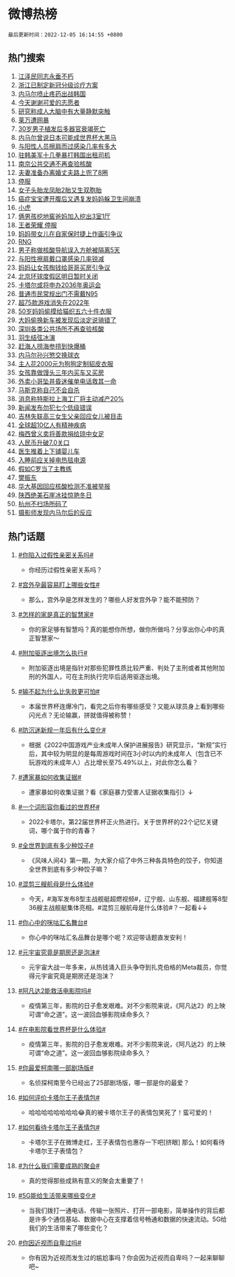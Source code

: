 # 微博热榜

`最后更新时间：2022-12-05 16:14:55 +0800`

## 热门搜索

1. [江泽民同志永垂不朽](https://m.weibo.cn/search?containerid=100103type%3D1%26t%3D10%26q%3D%23%E6%B1%9F%E6%B3%BD%E6%B0%91%E5%90%8C%E5%BF%97%E6%B0%B8%E5%9E%82%E4%B8%8D%E6%9C%BD%23&stream_entry_id=51&isnewpage=1&extparam=seat%3D1%26cate%3D10103%26dgr%3D0%26pos%3D0%26filter_type%3Drealtimehot%26c_type%3D51%26display_time%3D1670228094%26pre_seqid%3D1670228094057012042152&luicode=10000011&lfid=106003type%253D25%2526t%253D3%2526disable_hot%253D1%2526filter_type%253Drealtimehot)
1. [浙江已制定新冠分级诊疗方案](https://m.weibo.cn/search?containerid=100103type%3D1%26t%3D10%26q%3D%23%E6%B5%99%E6%B1%9F%E5%B7%B2%E5%88%B6%E5%AE%9A%E6%96%B0%E5%86%A0%E5%88%86%E7%BA%A7%E8%AF%8A%E7%96%97%E6%96%B9%E6%A1%88%23&stream_entry_id=31&isnewpage=1&extparam=seat%3D1%26realpos%3D1%26flag%3D1%26dgr%3D0%26c_type%3D31%26cate%3D5001%26q%3D%2523%25E6%25B5%2599%25E6%25B1%259F%25E5%25B7%25B2%25E5%2588%25B6%25E5%25AE%259A%25E6%2596%25B0%25E5%2586%25A0%25E5%2588%2586%25E7%25BA%25A7%25E8%25AF%258A%25E7%2596%2597%25E6%2596%25B9%25E6%25A1%2588%2523%26pos%3D0%26lcate%3D5001%26filter_type%3Drealtimehot%26band_rank%3D1%26display_time%3D1670228094%26pre_seqid%3D1670228094057012042152&luicode=10000011&lfid=106003type%253D25%2526t%253D3%2526disable_hot%253D1%2526filter_type%253Drealtimehot)
1. [内马尔喷止疼药出战韩国](https://m.weibo.cn/search?containerid=100103type%3D1%26t%3D10%26q%3D%23%E5%86%85%E9%A9%AC%E5%B0%94%E5%96%B7%E6%AD%A2%E7%96%BC%E8%8D%AF%E5%87%BA%E6%88%98%E9%9F%A9%E5%9B%BD%23&stream_entry_id=31&isnewpage=1&extparam=seat%3D1%26realpos%3D2%26flag%3D0%26dgr%3D0%26c_type%3D31%26cate%3D5001%26q%3D%2523%25E5%2586%2585%25E9%25A9%25AC%25E5%25B0%2594%25E5%2596%25B7%25E6%25AD%25A2%25E7%2596%25BC%25E8%258D%25AF%25E5%2587%25BA%25E6%2588%2598%25E9%259F%25A9%25E5%259B%25BD%2523%26pos%3D1%26lcate%3D5001%26filter_type%3Drealtimehot%26band_rank%3D2%26display_time%3D1670228094%26pre_seqid%3D1670228094057012042152&luicode=10000011&lfid=106003type%253D25%2526t%253D3%2526disable_hot%253D1%2526filter_type%253Drealtimehot)
1. [今天谢谢可爱的志愿者](https://m.weibo.cn/search?containerid=100103type%3D1%26t%3D10%26q%3D%23%E4%BB%8A%E5%A4%A9%E8%B0%A2%E8%B0%A2%E5%8F%AF%E7%88%B1%E7%9A%84%E5%BF%97%E6%84%BF%E8%80%85%23&stream_entry_id=31&isnewpage=1&extparam=seat%3D1%26realpos%3D3%26flag%3D0%26dgr%3D0%26c_type%3D31%26cate%3D5001%26q%3D%2523%25E4%25BB%258A%25E5%25A4%25A9%25E8%25B0%25A2%25E8%25B0%25A2%25E5%258F%25AF%25E7%2588%25B1%25E7%259A%2584%25E5%25BF%2597%25E6%2584%25BF%25E8%2580%2585%2523%26pos%3D2%26lcate%3D5001%26filter_type%3Drealtimehot%26band_rank%3D3%26display_time%3D1670228094%26pre_seqid%3D1670228094057012042152&luicode=10000011&lfid=106003type%253D25%2526t%253D3%2526disable_hot%253D1%2526filter_type%253Drealtimehot)
1. [研究称成人大脑中有大量静默突触](https://m.weibo.cn/search?containerid=100103type%3D1%26t%3D10%26q%3D%23%E7%A0%94%E7%A9%B6%E7%A7%B0%E6%88%90%E4%BA%BA%E5%A4%A7%E8%84%91%E4%B8%AD%E6%9C%89%E5%A4%A7%E9%87%8F%E9%9D%99%E9%BB%98%E7%AA%81%E8%A7%A6%23&stream_entry_id=31&isnewpage=1&extparam=seat%3D1%26realpos%3D4%26flag%3D1%26dgr%3D0%26c_type%3D31%26cate%3D5001%26q%3D%2523%25E7%25A0%2594%25E7%25A9%25B6%25E7%25A7%25B0%25E6%2588%2590%25E4%25BA%25BA%25E5%25A4%25A7%25E8%2584%2591%25E4%25B8%25AD%25E6%259C%2589%25E5%25A4%25A7%25E9%2587%258F%25E9%259D%2599%25E9%25BB%2598%25E7%25AA%2581%25E8%25A7%25A6%2523%26pos%3D3%26lcate%3D5001%26filter_type%3Drealtimehot%26band_rank%3D4%26display_time%3D1670228094%26pre_seqid%3D1670228094057012042152&luicode=10000011&lfid=106003type%253D25%2526t%253D3%2526disable_hot%253D1%2526filter_type%253Drealtimehot)
1. [莱万遭网暴](https://m.weibo.cn/search?containerid=100103type%3D1%26t%3D10%26q%3D%23%E8%8E%B1%E4%B8%87%E9%81%AD%E7%BD%91%E6%9A%B4%23&stream_entry_id=31&isnewpage=1&extparam=seat%3D1%26realpos%3D5%26flag%3D0%26dgr%3D0%26c_type%3D31%26cate%3D5001%26q%3D%2523%25E8%258E%25B1%25E4%25B8%2587%25E9%2581%25AD%25E7%25BD%2591%25E6%259A%25B4%2523%26pos%3D4%26lcate%3D5001%26filter_type%3Drealtimehot%26band_rank%3D5%26display_time%3D1670228094%26pre_seqid%3D1670228094057012042152&luicode=10000011&lfid=106003type%253D25%2526t%253D3%2526disable_hot%253D1%2526filter_type%253Drealtimehot)
1. [30岁男子植发后多器官衰竭死亡](https://m.weibo.cn/search?containerid=100103type%3D1%26t%3D10%26q%3D%2330%E5%B2%81%E7%94%B7%E5%AD%90%E6%A4%8D%E5%8F%91%E5%90%8E%E5%A4%9A%E5%99%A8%E5%AE%98%E8%A1%B0%E7%AB%AD%E6%AD%BB%E4%BA%A1%23&stream_entry_id=31&isnewpage=1&extparam=seat%3D1%26realpos%3D6%26flag%3D0%26dgr%3D0%26c_type%3D31%26cate%3D5001%26q%3D%252330%25E5%25B2%2581%25E7%2594%25B7%25E5%25AD%2590%25E6%25A4%258D%25E5%258F%2591%25E5%2590%258E%25E5%25A4%259A%25E5%2599%25A8%25E5%25AE%2598%25E8%25A1%25B0%25E7%25AB%25AD%25E6%25AD%25BB%25E4%25BA%25A1%2523%26pos%3D5%26lcate%3D5001%26filter_type%3Drealtimehot%26band_rank%3D6%26display_time%3D1670228094%26pre_seqid%3D1670228094057012042152&luicode=10000011&lfid=106003type%253D25%2526t%253D3%2526disable_hot%253D1%2526filter_type%253Drealtimehot)
1. [内马尔曾说日本可能成世界杯大黑马](https://m.weibo.cn/search?containerid=100103type%3D1%26t%3D10%26q%3D%23%E5%86%85%E9%A9%AC%E5%B0%94%E6%9B%BE%E8%AF%B4%E6%97%A5%E6%9C%AC%E5%8F%AF%E8%83%BD%E6%88%90%E4%B8%96%E7%95%8C%E6%9D%AF%E5%A4%A7%E9%BB%91%E9%A9%AC%23&stream_entry_id=31&isnewpage=1&extparam=seat%3D1%26realpos%3D7%26flag%3D1%26dgr%3D0%26c_type%3D31%26cate%3D5001%26q%3D%2523%25E5%2586%2585%25E9%25A9%25AC%25E5%25B0%2594%25E6%259B%25BE%25E8%25AF%25B4%25E6%2597%25A5%25E6%259C%25AC%25E5%258F%25AF%25E8%2583%25BD%25E6%2588%2590%25E4%25B8%2596%25E7%2595%258C%25E6%259D%25AF%25E5%25A4%25A7%25E9%25BB%2591%25E9%25A9%25AC%2523%26pos%3D6%26lcate%3D5001%26filter_type%3Drealtimehot%26band_rank%3D7%26display_time%3D1670228094%26pre_seqid%3D1670228094057012042152&luicode=10000011&lfid=106003type%253D25%2526t%253D3%2526disable_hot%253D1%2526filter_type%253Drealtimehot)
1. [与阳性人员擦肩而过感染几率有多大](https://m.weibo.cn/search?containerid=100103type%3D1%26t%3D10%26q%3D%23%E4%B8%8E%E9%98%B3%E6%80%A7%E4%BA%BA%E5%91%98%E6%93%A6%E8%82%A9%E8%80%8C%E8%BF%87%E6%84%9F%E6%9F%93%E5%87%A0%E7%8E%87%E6%9C%89%E5%A4%9A%E5%A4%A7%23&stream_entry_id=31&isnewpage=1&extparam=seat%3D1%26realpos%3D8%26flag%3D0%26dgr%3D0%26c_type%3D31%26cate%3D5001%26q%3D%2523%25E4%25B8%258E%25E9%2598%25B3%25E6%2580%25A7%25E4%25BA%25BA%25E5%2591%2598%25E6%2593%25A6%25E8%2582%25A9%25E8%2580%258C%25E8%25BF%2587%25E6%2584%259F%25E6%259F%2593%25E5%2587%25A0%25E7%258E%2587%25E6%259C%2589%25E5%25A4%259A%25E5%25A4%25A7%2523%26pos%3D7%26lcate%3D5001%26filter_type%3Drealtimehot%26band_rank%3D8%26display_time%3D1670228094%26pre_seqid%3D1670228094057012042152&luicode=10000011&lfid=106003type%253D25%2526t%253D3%2526disable_hot%253D1%2526filter_type%253Drealtimehot)
1. [驻韩美军十几拳暴打韩国出租司机](https://m.weibo.cn/search?containerid=100103type%3D1%26t%3D10%26q%3D%23%E9%A9%BB%E9%9F%A9%E7%BE%8E%E5%86%9B%E5%8D%81%E5%87%A0%E6%8B%B3%E6%9A%B4%E6%89%93%E9%9F%A9%E5%9B%BD%E5%87%BA%E7%A7%9F%E5%8F%B8%E6%9C%BA%23&stream_entry_id=31&isnewpage=1&extparam=seat%3D1%26realpos%3D9%26flag%3D0%26dgr%3D0%26c_type%3D31%26cate%3D5001%26q%3D%2523%25E9%25A9%25BB%25E9%259F%25A9%25E7%25BE%258E%25E5%2586%259B%25E5%258D%2581%25E5%2587%25A0%25E6%258B%25B3%25E6%259A%25B4%25E6%2589%2593%25E9%259F%25A9%25E5%259B%25BD%25E5%2587%25BA%25E7%25A7%259F%25E5%258F%25B8%25E6%259C%25BA%2523%26pos%3D8%26lcate%3D5001%26filter_type%3Drealtimehot%26band_rank%3D9%26display_time%3D1670228094%26pre_seqid%3D1670228094057012042152&luicode=10000011&lfid=106003type%253D25%2526t%253D3%2526disable_hot%253D1%2526filter_type%253Drealtimehot)
1. [南京公共交通不再查验核酸](https://m.weibo.cn/search?containerid=100103type%3D1%26t%3D10%26q%3D%23%E5%8D%97%E4%BA%AC%E5%85%AC%E5%85%B1%E4%BA%A4%E9%80%9A%E4%B8%8D%E5%86%8D%E6%9F%A5%E9%AA%8C%E6%A0%B8%E9%85%B8%23&stream_entry_id=31&isnewpage=1&extparam=seat%3D1%26realpos%3D10%26flag%3D0%26dgr%3D0%26c_type%3D31%26cate%3D5001%26q%3D%2523%25E5%258D%2597%25E4%25BA%25AC%25E5%2585%25AC%25E5%2585%25B1%25E4%25BA%25A4%25E9%2580%259A%25E4%25B8%258D%25E5%2586%258D%25E6%259F%25A5%25E9%25AA%258C%25E6%25A0%25B8%25E9%2585%25B8%2523%26pos%3D9%26lcate%3D5001%26filter_type%3Drealtimehot%26band_rank%3D10%26display_time%3D1670228094%26pre_seqid%3D1670228094057012042152&luicode=10000011&lfid=106003type%253D25%2526t%253D3%2526disable_hot%253D1%2526filter_type%253Drealtimehot)
1. [夫妻准备办离婚丈夫路上兜了8圈](https://m.weibo.cn/search?containerid=100103type%3D1%26t%3D10%26q%3D%23%E5%A4%AB%E5%A6%BB%E5%87%86%E5%A4%87%E5%8A%9E%E7%A6%BB%E5%A9%9A%E4%B8%88%E5%A4%AB%E8%B7%AF%E4%B8%8A%E5%85%9C%E4%BA%868%E5%9C%88%23&stream_entry_id=31&isnewpage=1&extparam=seat%3D1%26realpos%3D11%26flag%3D2%26dgr%3D0%26c_type%3D31%26cate%3D5001%26q%3D%2523%25E5%25A4%25AB%25E5%25A6%25BB%25E5%2587%2586%25E5%25A4%2587%25E5%258A%259E%25E7%25A6%25BB%25E5%25A9%259A%25E4%25B8%2588%25E5%25A4%25AB%25E8%25B7%25AF%25E4%25B8%258A%25E5%2585%259C%25E4%25BA%25868%25E5%259C%2588%2523%26pos%3D10%26lcate%3D5001%26filter_type%3Drealtimehot%26band_rank%3D11%26display_time%3D1670228094%26pre_seqid%3D1670228094057012042152&luicode=10000011&lfid=106003type%253D25%2526t%253D3%2526disable_hot%253D1%2526filter_type%253Drealtimehot)
1. [停服](https://m.weibo.cn/search?containerid=100103type%3D1%26t%3D10%26q%3D%23%E5%81%9C%E6%9C%8D%23&stream_entry_id=31&isnewpage=1&extparam=seat%3D1%26realpos%3D12%26flag%3D2%26dgr%3D0%26c_type%3D31%26cate%3D5001%26q%3D%2523%25E5%2581%259C%25E6%259C%258D%2523%26pos%3D11%26lcate%3D5001%26filter_type%3Drealtimehot%26band_rank%3D12%26display_time%3D1670228094%26pre_seqid%3D1670228094057012042152&luicode=10000011&lfid=106003type%253D25%2526t%253D3%2526disable_hot%253D1%2526filter_type%253Drealtimehot)
1. [女子头胎龙凤胎2胎又生双胞胎](https://m.weibo.cn/search?containerid=100103type%3D1%26t%3D10%26q%3D%23%E5%A5%B3%E5%AD%90%E5%A4%B4%E8%83%8E%E9%BE%99%E5%87%A4%E8%83%8E2%E8%83%8E%E5%8F%88%E7%94%9F%E5%8F%8C%E8%83%9E%E8%83%8E%23&stream_entry_id=31&isnewpage=1&extparam=seat%3D1%26realpos%3D13%26flag%3D1%26dgr%3D0%26c_type%3D31%26cate%3D5001%26q%3D%2523%25E5%25A5%25B3%25E5%25AD%2590%25E5%25A4%25B4%25E8%2583%258E%25E9%25BE%2599%25E5%2587%25A4%25E8%2583%258E2%25E8%2583%258E%25E5%258F%2588%25E7%2594%259F%25E5%258F%258C%25E8%2583%259E%25E8%2583%258E%2523%26pos%3D12%26lcate%3D5001%26filter_type%3Drealtimehot%26band_rank%3D13%26display_time%3D1670228094%26pre_seqid%3D1670228094057012042152&luicode=10000011&lfid=106003type%253D25%2526t%253D3%2526disable_hot%253D1%2526filter_type%253Drealtimehot)
1. [癌症宝宝遭开腹后又遇复发妈妈躲卫生间崩溃](https://m.weibo.cn/search?containerid=100103type%3D1%26t%3D10%26q%3D%23%E7%99%8C%E7%97%87%E5%AE%9D%E5%AE%9D%E9%81%AD%E5%BC%80%E8%85%B9%E5%90%8E%E5%8F%88%E9%81%87%E5%A4%8D%E5%8F%91%E5%A6%88%E5%A6%88%E8%BA%B2%E5%8D%AB%E7%94%9F%E9%97%B4%E5%B4%A9%E6%BA%83%23&stream_entry_id=31&isnewpage=1&extparam=seat%3D1%26realpos%3D14%26flag%3D2%26dgr%3D0%26c_type%3D31%26cate%3D5001%26q%3D%2523%25E7%2599%258C%25E7%2597%2587%25E5%25AE%259D%25E5%25AE%259D%25E9%2581%25AD%25E5%25BC%2580%25E8%2585%25B9%25E5%2590%258E%25E5%258F%2588%25E9%2581%2587%25E5%25A4%258D%25E5%258F%2591%25E5%25A6%2588%25E5%25A6%2588%25E8%25BA%25B2%25E5%258D%25AB%25E7%2594%259F%25E9%2597%25B4%25E5%25B4%25A9%25E6%25BA%2583%2523%26pos%3D13%26lcate%3D5001%26filter_type%3Drealtimehot%26band_rank%3D14%26display_time%3D1670228094%26pre_seqid%3D1670228094057012042152&luicode=10000011&lfid=106003type%253D25%2526t%253D3%2526disable_hot%253D1%2526filter_type%253Drealtimehot)
1. [小虎](https://m.weibo.cn/search?containerid=100103type%3D1%26t%3D10%26q%3D%E5%B0%8F%E8%99%8E&stream_entry_id=31&isnewpage=1&extparam=seat%3D1%26realpos%3D15%26flag%3D0%26dgr%3D0%26c_type%3D31%26cate%3D5001%26q%3D%25E5%25B0%258F%25E8%2599%258E%26pos%3D14%26lcate%3D5001%26filter_type%3Drealtimehot%26band_rank%3D15%26display_time%3D1670228094%26pre_seqid%3D1670228094057012042152&luicode=10000011&lfid=106003type%253D25%2526t%253D3%2526disable_hot%253D1%2526filter_type%253Drealtimehot)
1. [俩男孩挖地窖爸妈加入挖出3室1厅](https://m.weibo.cn/search?containerid=100103type%3D1%26t%3D10%26q%3D%23%E4%BF%A9%E7%94%B7%E5%AD%A9%E6%8C%96%E5%9C%B0%E7%AA%96%E7%88%B8%E5%A6%88%E5%8A%A0%E5%85%A5%E6%8C%96%E5%87%BA3%E5%AE%A41%E5%8E%85%23&stream_entry_id=31&isnewpage=1&extparam=seat%3D1%26realpos%3D16%26flag%3D1%26dgr%3D0%26c_type%3D31%26cate%3D5001%26q%3D%2523%25E4%25BF%25A9%25E7%2594%25B7%25E5%25AD%25A9%25E6%258C%2596%25E5%259C%25B0%25E7%25AA%2596%25E7%2588%25B8%25E5%25A6%2588%25E5%258A%25A0%25E5%2585%25A5%25E6%258C%2596%25E5%2587%25BA3%25E5%25AE%25A41%25E5%258E%2585%2523%26pos%3D15%26lcate%3D5001%26filter_type%3Drealtimehot%26band_rank%3D16%26display_time%3D1670228094%26pre_seqid%3D1670228094057012042152&luicode=10000011&lfid=106003type%253D25%2526t%253D3%2526disable_hot%253D1%2526filter_type%253Drealtimehot)
1. [王者荣耀 停服](https://m.weibo.cn/search?containerid=100103type%3D1%26t%3D10%26q%3D%E7%8E%8B%E8%80%85%E8%8D%A3%E8%80%80+%E5%81%9C%E6%9C%8D&stream_entry_id=31&isnewpage=1&extparam=seat%3D1%26realpos%3D17%26flag%3D0%26dgr%3D0%26c_type%3D31%26cate%3D5001%26q%3D%25E7%258E%258B%25E8%2580%2585%25E8%258D%25A3%25E8%2580%2580%2520%25E5%2581%259C%25E6%259C%258D%26pos%3D16%26lcate%3D5001%26filter_type%3Drealtimehot%26band_rank%3D17%26display_time%3D1670228094%26pre_seqid%3D1670228094057012042152&luicode=10000011&lfid=106003type%253D25%2526t%253D3%2526disable_hot%253D1%2526filter_type%253Drealtimehot)
1. [妈妈带女儿在自家保时捷上作画引争议](https://m.weibo.cn/search?containerid=100103type%3D1%26t%3D10%26q%3D%23%E5%A6%88%E5%A6%88%E5%B8%A6%E5%A5%B3%E5%84%BF%E5%9C%A8%E8%87%AA%E5%AE%B6%E4%BF%9D%E6%97%B6%E6%8D%B7%E4%B8%8A%E4%BD%9C%E7%94%BB%E5%BC%95%E4%BA%89%E8%AE%AE%23&stream_entry_id=31&isnewpage=1&extparam=seat%3D1%26realpos%3D18%26flag%3D1%26dgr%3D0%26c_type%3D31%26cate%3D5001%26q%3D%2523%25E5%25A6%2588%25E5%25A6%2588%25E5%25B8%25A6%25E5%25A5%25B3%25E5%2584%25BF%25E5%259C%25A8%25E8%2587%25AA%25E5%25AE%25B6%25E4%25BF%259D%25E6%2597%25B6%25E6%258D%25B7%25E4%25B8%258A%25E4%25BD%259C%25E7%2594%25BB%25E5%25BC%2595%25E4%25BA%2589%25E8%25AE%25AE%2523%26pos%3D17%26lcate%3D5001%26filter_type%3Drealtimehot%26band_rank%3D18%26display_time%3D1670228094%26pre_seqid%3D1670228094057012042152&luicode=10000011&lfid=106003type%253D25%2526t%253D3%2526disable_hot%253D1%2526filter_type%253Drealtimehot)
1. [RNG](https://m.weibo.cn/search?containerid=100103type%3D1%26t%3D10%26q%3D%23RNG%23&stream_entry_id=31&isnewpage=1&extparam=seat%3D1%26realpos%3D19%26flag%3D1%26dgr%3D0%26c_type%3D31%26cate%3D5001%26q%3D%2523RNG%2523%26pos%3D18%26lcate%3D5001%26filter_type%3Drealtimehot%26band_rank%3D19%26display_time%3D1670228094%26pre_seqid%3D1670228094057012042152&luicode=10000011&lfid=106003type%253D25%2526t%253D3%2526disable_hot%253D1%2526filter_type%253Drealtimehot)
1. [男子称做核酸导航误入方舱被隔离5天](https://m.weibo.cn/search?containerid=100103type%3D1%26t%3D10%26q%3D%23%E7%94%B7%E5%AD%90%E7%A7%B0%E5%81%9A%E6%A0%B8%E9%85%B8%E5%AF%BC%E8%88%AA%E8%AF%AF%E5%85%A5%E6%96%B9%E8%88%B1%E8%A2%AB%E9%9A%94%E7%A6%BB5%E5%A4%A9%23&stream_entry_id=31&isnewpage=1&extparam=seat%3D1%26realpos%3D20%26flag%3D1%26dgr%3D0%26c_type%3D31%26cate%3D5001%26q%3D%2523%25E7%2594%25B7%25E5%25AD%2590%25E7%25A7%25B0%25E5%2581%259A%25E6%25A0%25B8%25E9%2585%25B8%25E5%25AF%25BC%25E8%2588%25AA%25E8%25AF%25AF%25E5%2585%25A5%25E6%2596%25B9%25E8%2588%25B1%25E8%25A2%25AB%25E9%259A%2594%25E7%25A6%25BB5%25E5%25A4%25A9%2523%26pos%3D19%26lcate%3D5001%26filter_type%3Drealtimehot%26band_rank%3D20%26display_time%3D1670228094%26pre_seqid%3D1670228094057012042152&luicode=10000011&lfid=106003type%253D25%2526t%253D3%2526disable_hot%253D1%2526filter_type%253Drealtimehot)
1. [与阳性擦肩戴口罩感染几率锐减](https://m.weibo.cn/search?containerid=100103type%3D1%26t%3D10%26q%3D%23%E4%B8%8E%E9%98%B3%E6%80%A7%E6%93%A6%E8%82%A9%E6%88%B4%E5%8F%A3%E7%BD%A9%E6%84%9F%E6%9F%93%E5%87%A0%E7%8E%87%E9%94%90%E5%87%8F%23&stream_entry_id=31&isnewpage=1&extparam=seat%3D1%26realpos%3D21%26flag%3D2%26dgr%3D0%26c_type%3D31%26cate%3D5001%26q%3D%2523%25E4%25B8%258E%25E9%2598%25B3%25E6%2580%25A7%25E6%2593%25A6%25E8%2582%25A9%25E6%2588%25B4%25E5%258F%25A3%25E7%25BD%25A9%25E6%2584%259F%25E6%259F%2593%25E5%2587%25A0%25E7%258E%2587%25E9%2594%2590%25E5%2587%258F%2523%26pos%3D20%26lcate%3D5001%26filter_type%3Drealtimehot%26band_rank%3D21%26display_time%3D1670228094%26pre_seqid%3D1670228094057012042152&luicode=10000011&lfid=106003type%253D25%2526t%253D3%2526disable_hot%253D1%2526filter_type%253Drealtimehot)
1. [妈妈让女孩掏钱给哥哥买房引争议](https://m.weibo.cn/search?containerid=100103type%3D1%26t%3D10%26q%3D%23%E5%A6%88%E5%A6%88%E8%AE%A9%E5%A5%B3%E5%AD%A9%E6%8E%8F%E9%92%B1%E7%BB%99%E5%93%A5%E5%93%A5%E4%B9%B0%E6%88%BF%E5%BC%95%E4%BA%89%E8%AE%AE%23&stream_entry_id=31&isnewpage=1&extparam=seat%3D1%26realpos%3D22%26flag%3D0%26dgr%3D0%26c_type%3D31%26cate%3D5001%26q%3D%2523%25E5%25A6%2588%25E5%25A6%2588%25E8%25AE%25A9%25E5%25A5%25B3%25E5%25AD%25A9%25E6%258E%258F%25E9%2592%25B1%25E7%25BB%2599%25E5%2593%25A5%25E5%2593%25A5%25E4%25B9%25B0%25E6%2588%25BF%25E5%25BC%2595%25E4%25BA%2589%25E8%25AE%25AE%2523%26pos%3D21%26lcate%3D5001%26filter_type%3Drealtimehot%26band_rank%3D22%26display_time%3D1670228094%26pre_seqid%3D1670228094057012042152&luicode=10000011&lfid=106003type%253D25%2526t%253D3%2526disable_hot%253D1%2526filter_type%253Drealtimehot)
1. [北京环球度假区明日暂时关闭](https://m.weibo.cn/search?containerid=100103type%3D1%26t%3D10%26q%3D%23%E5%8C%97%E4%BA%AC%E7%8E%AF%E7%90%83%E5%BA%A6%E5%81%87%E5%8C%BA%E6%98%8E%E6%97%A5%E6%9A%82%E6%97%B6%E5%85%B3%E9%97%AD%23&stream_entry_id=31&isnewpage=1&extparam=seat%3D1%26realpos%3D23%26flag%3D1%26dgr%3D0%26c_type%3D31%26cate%3D5001%26q%3D%2523%25E5%258C%2597%25E4%25BA%25AC%25E7%258E%25AF%25E7%2590%2583%25E5%25BA%25A6%25E5%2581%2587%25E5%258C%25BA%25E6%2598%258E%25E6%2597%25A5%25E6%259A%2582%25E6%2597%25B6%25E5%2585%25B3%25E9%2597%25AD%2523%26pos%3D22%26lcate%3D5001%26filter_type%3Drealtimehot%26band_rank%3D23%26display_time%3D1670228094%26pre_seqid%3D1670228094057012042152&luicode=10000011&lfid=106003type%253D25%2526t%253D3%2526disable_hot%253D1%2526filter_type%253Drealtimehot)
1. [卡塔尔或将申办2036年奥运会](https://m.weibo.cn/search?containerid=100103type%3D1%26t%3D10%26q%3D%23%E5%8D%A1%E5%A1%94%E5%B0%94%E6%88%96%E5%B0%86%E7%94%B3%E5%8A%9E2036%E5%B9%B4%E5%A5%A5%E8%BF%90%E4%BC%9A%23&stream_entry_id=31&isnewpage=1&extparam=seat%3D1%26realpos%3D24%26flag%3D1%26dgr%3D0%26c_type%3D31%26cate%3D5001%26q%3D%2523%25E5%258D%25A1%25E5%25A1%2594%25E5%25B0%2594%25E6%2588%2596%25E5%25B0%2586%25E7%2594%25B3%25E5%258A%259E2036%25E5%25B9%25B4%25E5%25A5%25A5%25E8%25BF%2590%25E4%25BC%259A%2523%26pos%3D23%26lcate%3D5001%26filter_type%3Drealtimehot%26band_rank%3D24%26display_time%3D1670228094%26pre_seqid%3D1670228094057012042152&luicode=10000011&lfid=106003type%253D25%2526t%253D3%2526disable_hot%253D1%2526filter_type%253Drealtimehot)
1. [普通市民常规出门不需戴N95](https://m.weibo.cn/search?containerid=100103type%3D1%26t%3D10%26q%3D%23%E6%99%AE%E9%80%9A%E5%B8%82%E6%B0%91%E5%B8%B8%E8%A7%84%E5%87%BA%E9%97%A8%E4%B8%8D%E9%9C%80%E6%88%B4N95%23&stream_entry_id=31&isnewpage=1&extparam=seat%3D1%26realpos%3D25%26flag%3D0%26dgr%3D0%26c_type%3D31%26cate%3D5001%26q%3D%2523%25E6%2599%25AE%25E9%2580%259A%25E5%25B8%2582%25E6%25B0%2591%25E5%25B8%25B8%25E8%25A7%2584%25E5%2587%25BA%25E9%2597%25A8%25E4%25B8%258D%25E9%259C%2580%25E6%2588%25B4N95%2523%26pos%3D24%26lcate%3D5001%26filter_type%3Drealtimehot%26band_rank%3D25%26display_time%3D1670228094%26pre_seqid%3D1670228094057012042152&luicode=10000011&lfid=106003type%253D25%2526t%253D3%2526disable_hot%253D1%2526filter_type%253Drealtimehot)
1. [超75款游戏消失在2022年](https://m.weibo.cn/search?containerid=100103type%3D1%26t%3D10%26q%3D%23%E8%B6%8575%E6%AC%BE%E6%B8%B8%E6%88%8F%E6%B6%88%E5%A4%B1%E5%9C%A82022%E5%B9%B4%23&stream_entry_id=31&isnewpage=1&extparam=seat%3D1%26realpos%3D26%26flag%3D1%26dgr%3D0%26c_type%3D31%26cate%3D5001%26q%3D%2523%25E8%25B6%258575%25E6%25AC%25BE%25E6%25B8%25B8%25E6%2588%258F%25E6%25B6%2588%25E5%25A4%25B1%25E5%259C%25A82022%25E5%25B9%25B4%2523%26pos%3D25%26lcate%3D5001%26filter_type%3Drealtimehot%26band_rank%3D26%26display_time%3D1670228094%26pre_seqid%3D1670228094057012042152&luicode=10000011&lfid=106003type%253D25%2526t%253D3%2526disable_hot%253D1%2526filter_type%253Drealtimehot)
1. [50岁妈妈偷摸给猫织五六十件衣服](https://m.weibo.cn/search?containerid=100103type%3D1%26t%3D10%26q%3D%2350%E5%B2%81%E5%A6%88%E5%A6%88%E5%81%B7%E6%91%B8%E7%BB%99%E7%8C%AB%E7%BB%87%E4%BA%94%E5%85%AD%E5%8D%81%E4%BB%B6%E8%A1%A3%E6%9C%8D%23&stream_entry_id=31&isnewpage=1&extparam=seat%3D1%26realpos%3D27%26flag%3D1%26dgr%3D0%26c_type%3D31%26cate%3D5001%26q%3D%252350%25E5%25B2%2581%25E5%25A6%2588%25E5%25A6%2588%25E5%2581%25B7%25E6%2591%25B8%25E7%25BB%2599%25E7%258C%25AB%25E7%25BB%2587%25E4%25BA%2594%25E5%2585%25AD%25E5%258D%2581%25E4%25BB%25B6%25E8%25A1%25A3%25E6%259C%258D%2523%26pos%3D26%26lcate%3D5001%26filter_type%3Drealtimehot%26band_rank%3D27%26display_time%3D1670228094%26pre_seqid%3D1670228094057012042152&luicode=10000011&lfid=106003type%253D25%2526t%253D3%2526disable_hot%253D1%2526filter_type%253Drealtimehot)
1. [大妈偷换新车被发现后淡定说骑错了](https://m.weibo.cn/search?containerid=100103type%3D1%26t%3D10%26q%3D%23%E5%A4%A7%E5%A6%88%E5%81%B7%E6%8D%A2%E6%96%B0%E8%BD%A6%E8%A2%AB%E5%8F%91%E7%8E%B0%E5%90%8E%E6%B7%A1%E5%AE%9A%E8%AF%B4%E9%AA%91%E9%94%99%E4%BA%86%23&stream_entry_id=31&isnewpage=1&extparam=seat%3D1%26realpos%3D28%26flag%3D1%26dgr%3D0%26c_type%3D31%26cate%3D5001%26q%3D%2523%25E5%25A4%25A7%25E5%25A6%2588%25E5%2581%25B7%25E6%258D%25A2%25E6%2596%25B0%25E8%25BD%25A6%25E8%25A2%25AB%25E5%258F%2591%25E7%258E%25B0%25E5%2590%258E%25E6%25B7%25A1%25E5%25AE%259A%25E8%25AF%25B4%25E9%25AA%2591%25E9%2594%2599%25E4%25BA%2586%2523%26pos%3D27%26lcate%3D5001%26filter_type%3Drealtimehot%26band_rank%3D28%26display_time%3D1670228094%26pre_seqid%3D1670228094057012042152&luicode=10000011&lfid=106003type%253D25%2526t%253D3%2526disable_hot%253D1%2526filter_type%253Drealtimehot)
1. [深圳各类公共场所不再查验核酸](https://m.weibo.cn/search?containerid=100103type%3D1%26t%3D10%26q%3D%23%E6%B7%B1%E5%9C%B3%E5%90%84%E7%B1%BB%E5%85%AC%E5%85%B1%E5%9C%BA%E6%89%80%E4%B8%8D%E5%86%8D%E6%9F%A5%E9%AA%8C%E6%A0%B8%E9%85%B8%23&stream_entry_id=31&isnewpage=1&extparam=seat%3D1%26realpos%3D29%26flag%3D1%26dgr%3D0%26c_type%3D31%26cate%3D5001%26q%3D%2523%25E6%25B7%25B1%25E5%259C%25B3%25E5%2590%2584%25E7%25B1%25BB%25E5%2585%25AC%25E5%2585%25B1%25E5%259C%25BA%25E6%2589%2580%25E4%25B8%258D%25E5%2586%258D%25E6%259F%25A5%25E9%25AA%258C%25E6%25A0%25B8%25E9%2585%25B8%2523%26pos%3D28%26lcate%3D5001%26filter_type%3Drealtimehot%26band_rank%3D29%26display_time%3D1670228094%26pre_seqid%3D1670228094057012042152&luicode=10000011&lfid=106003type%253D25%2526t%253D3%2526disable_hot%253D1%2526filter_type%253Drealtimehot)
1. [羽生结弦冰演](https://m.weibo.cn/search?containerid=100103type%3D1%26t%3D10%26q%3D%E7%BE%BD%E7%94%9F%E7%BB%93%E5%BC%A6%E5%86%B0%E6%BC%94&stream_entry_id=31&isnewpage=1&extparam=seat%3D1%26realpos%3D30%26flag%3D1%26dgr%3D0%26c_type%3D31%26cate%3D5001%26q%3D%25E7%25BE%25BD%25E7%2594%259F%25E7%25BB%2593%25E5%25BC%25A6%25E5%2586%25B0%25E6%25BC%2594%26pos%3D29%26lcate%3D5001%26filter_type%3Drealtimehot%26band_rank%3D30%26display_time%3D1670228094%26pre_seqid%3D1670228094057012042152&luicode=10000011&lfid=106003type%253D25%2526t%253D3%2526disable_hot%253D1%2526filter_type%253Drealtimehot)
1. [赶海人捞海参捞到快爆桶](https://m.weibo.cn/search?containerid=100103type%3D1%26t%3D10%26q%3D%23%E8%B5%B6%E6%B5%B7%E4%BA%BA%E6%8D%9E%E6%B5%B7%E5%8F%82%E6%8D%9E%E5%88%B0%E5%BF%AB%E7%88%86%E6%A1%B6%23&stream_entry_id=31&isnewpage=1&extparam=seat%3D1%26realpos%3D31%26flag%3D1%26dgr%3D0%26c_type%3D31%26cate%3D5001%26q%3D%2523%25E8%25B5%25B6%25E6%25B5%25B7%25E4%25BA%25BA%25E6%258D%259E%25E6%25B5%25B7%25E5%258F%2582%25E6%258D%259E%25E5%2588%25B0%25E5%25BF%25AB%25E7%2588%2586%25E6%25A1%25B6%2523%26pos%3D30%26lcate%3D5001%26filter_type%3Drealtimehot%26band_rank%3D31%26display_time%3D1670228094%26pre_seqid%3D1670228094057012042152&luicode=10000011&lfid=106003type%253D25%2526t%253D3%2526disable_hot%253D1%2526filter_type%253Drealtimehot)
1. [内马尔孙兴慜交换球衣](https://m.weibo.cn/search?containerid=100103type%3D1%26t%3D10%26q%3D%23%E5%86%85%E9%A9%AC%E5%B0%94%E5%AD%99%E5%85%B4%E6%85%9C%E4%BA%A4%E6%8D%A2%E7%90%83%E8%A1%A3%23&stream_entry_id=31&isnewpage=1&extparam=seat%3D1%26realpos%3D32%26flag%3D1%26dgr%3D0%26c_type%3D31%26cate%3D5001%26q%3D%2523%25E5%2586%2585%25E9%25A9%25AC%25E5%25B0%2594%25E5%25AD%2599%25E5%2585%25B4%25E6%2585%259C%25E4%25BA%25A4%25E6%258D%25A2%25E7%2590%2583%25E8%25A1%25A3%2523%26pos%3D31%26lcate%3D5001%26filter_type%3Drealtimehot%26band_rank%3D32%26display_time%3D1670228094%26pre_seqid%3D1670228094057012042152&luicode=10000011&lfid=106003type%253D25%2526t%253D3%2526disable_hot%253D1%2526filter_type%253Drealtimehot)
1. [主人花2000元为狗狗定制貂皮衣服](https://m.weibo.cn/search?containerid=100103type%3D1%26t%3D10%26q%3D%23%E4%B8%BB%E4%BA%BA%E8%8A%B12000%E5%85%83%E4%B8%BA%E7%8B%97%E7%8B%97%E5%AE%9A%E5%88%B6%E8%B2%82%E7%9A%AE%E8%A1%A3%E6%9C%8D%23&stream_entry_id=31&isnewpage=1&extparam=seat%3D1%26realpos%3D33%26flag%3D0%26dgr%3D0%26c_type%3D31%26cate%3D5001%26q%3D%2523%25E4%25B8%25BB%25E4%25BA%25BA%25E8%258A%25B12000%25E5%2585%2583%25E4%25B8%25BA%25E7%258B%2597%25E7%258B%2597%25E5%25AE%259A%25E5%2588%25B6%25E8%25B2%2582%25E7%259A%25AE%25E8%25A1%25A3%25E6%259C%258D%2523%26pos%3D32%26lcate%3D5001%26filter_type%3Drealtimehot%26band_rank%3D33%26display_time%3D1670228094%26pre_seqid%3D1670228094057012042152&luicode=10000011&lfid=106003type%253D25%2526t%253D3%2526disable_hot%253D1%2526filter_type%253Drealtimehot)
1. [女孩靠做馒头三年内买车又买房](https://m.weibo.cn/search?containerid=100103type%3D1%26t%3D10%26q%3D%23%E5%A5%B3%E5%AD%A9%E9%9D%A0%E5%81%9A%E9%A6%92%E5%A4%B4%E4%B8%89%E5%B9%B4%E5%86%85%E4%B9%B0%E8%BD%A6%E5%8F%88%E4%B9%B0%E6%88%BF%23&stream_entry_id=31&isnewpage=1&extparam=seat%3D1%26realpos%3D34%26flag%3D0%26dgr%3D0%26c_type%3D31%26cate%3D5001%26q%3D%2523%25E5%25A5%25B3%25E5%25AD%25A9%25E9%259D%25A0%25E5%2581%259A%25E9%25A6%2592%25E5%25A4%25B4%25E4%25B8%2589%25E5%25B9%25B4%25E5%2586%2585%25E4%25B9%25B0%25E8%25BD%25A6%25E5%258F%2588%25E4%25B9%25B0%25E6%2588%25BF%2523%26pos%3D33%26lcate%3D5001%26filter_type%3Drealtimehot%26band_rank%3D34%26display_time%3D1670228094%26pre_seqid%3D1670228094057012042152&luicode=10000011&lfid=106003type%253D25%2526t%253D3%2526disable_hot%253D1%2526filter_type%253Drealtimehot)
1. [外卖小哥坠井昏迷催单电话救其一命](https://m.weibo.cn/search?containerid=100103type%3D1%26t%3D10%26q%3D%23%E5%A4%96%E5%8D%96%E5%B0%8F%E5%93%A5%E5%9D%A0%E4%BA%95%E6%98%8F%E8%BF%B7%E5%82%AC%E5%8D%95%E7%94%B5%E8%AF%9D%E6%95%91%E5%85%B6%E4%B8%80%E5%91%BD%23&stream_entry_id=31&isnewpage=1&extparam=seat%3D1%26realpos%3D35%26flag%3D0%26dgr%3D0%26c_type%3D31%26cate%3D5001%26q%3D%2523%25E5%25A4%2596%25E5%258D%2596%25E5%25B0%258F%25E5%2593%25A5%25E5%259D%25A0%25E4%25BA%2595%25E6%2598%258F%25E8%25BF%25B7%25E5%2582%25AC%25E5%258D%2595%25E7%2594%25B5%25E8%25AF%259D%25E6%2595%2591%25E5%2585%25B6%25E4%25B8%2580%25E5%2591%25BD%2523%26pos%3D34%26lcate%3D5001%26filter_type%3Drealtimehot%26band_rank%3D35%26display_time%3D1670228094%26pre_seqid%3D1670228094057012042152&luicode=10000011&lfid=106003type%253D25%2526t%253D3%2526disable_hot%253D1%2526filter_type%253Drealtimehot)
1. [马斯克称自己不会自杀](https://m.weibo.cn/search?containerid=100103type%3D1%26t%3D10%26q%3D%23%E9%A9%AC%E6%96%AF%E5%85%8B%E7%A7%B0%E8%87%AA%E5%B7%B1%E4%B8%8D%E4%BC%9A%E8%87%AA%E6%9D%80%23&stream_entry_id=31&isnewpage=1&extparam=seat%3D1%26realpos%3D36%26flag%3D0%26dgr%3D0%26c_type%3D31%26cate%3D5001%26q%3D%2523%25E9%25A9%25AC%25E6%2596%25AF%25E5%2585%258B%25E7%25A7%25B0%25E8%2587%25AA%25E5%25B7%25B1%25E4%25B8%258D%25E4%25BC%259A%25E8%2587%25AA%25E6%259D%2580%2523%26pos%3D35%26lcate%3D5001%26filter_type%3Drealtimehot%26band_rank%3D36%26display_time%3D1670228094%26pre_seqid%3D1670228094057012042152&luicode=10000011&lfid=106003type%253D25%2526t%253D3%2526disable_hot%253D1%2526filter_type%253Drealtimehot)
1. [消息称特斯拉上海工厂将主动减产20%](https://m.weibo.cn/search?containerid=100103type%3D1%26t%3D10%26q%3D%23%E6%B6%88%E6%81%AF%E7%A7%B0%E7%89%B9%E6%96%AF%E6%8B%89%E4%B8%8A%E6%B5%B7%E5%B7%A5%E5%8E%82%E5%B0%86%E4%B8%BB%E5%8A%A8%E5%87%8F%E4%BA%A720%25%23&stream_entry_id=31&isnewpage=1&extparam=seat%3D1%26realpos%3D37%26flag%3D1%26dgr%3D0%26c_type%3D31%26cate%3D5001%26q%3D%2523%25E6%25B6%2588%25E6%2581%25AF%25E7%25A7%25B0%25E7%2589%25B9%25E6%2596%25AF%25E6%258B%2589%25E4%25B8%258A%25E6%25B5%25B7%25E5%25B7%25A5%25E5%258E%2582%25E5%25B0%2586%25E4%25B8%25BB%25E5%258A%25A8%25E5%2587%258F%25E4%25BA%25A720%2525%2523%26pos%3D36%26lcate%3D5001%26filter_type%3Drealtimehot%26band_rank%3D37%26display_time%3D1670228094%26pre_seqid%3D1670228094057012042152&luicode=10000011&lfid=106003type%253D25%2526t%253D3%2526disable_hot%253D1%2526filter_type%253Drealtimehot)
1. [新闻发布勿犯七个低级错误](https://m.weibo.cn/search?containerid=100103type%3D1%26t%3D10%26q%3D%23%E6%96%B0%E9%97%BB%E5%8F%91%E5%B8%83%E5%8B%BF%E7%8A%AF%E4%B8%83%E4%B8%AA%E4%BD%8E%E7%BA%A7%E9%94%99%E8%AF%AF%23&stream_entry_id=31&isnewpage=1&extparam=seat%3D1%26realpos%3D38%26flag%3D1%26dgr%3D0%26c_type%3D31%26cate%3D5001%26q%3D%2523%25E6%2596%25B0%25E9%2597%25BB%25E5%258F%2591%25E5%25B8%2583%25E5%258B%25BF%25E7%258A%25AF%25E4%25B8%2583%25E4%25B8%25AA%25E4%25BD%258E%25E7%25BA%25A7%25E9%2594%2599%25E8%25AF%25AF%2523%26pos%3D37%26lcate%3D5001%26filter_type%3Drealtimehot%26band_rank%3D38%26display_time%3D1670228094%26pre_seqid%3D1670228094057012042152&luicode=10000011&lfid=106003type%253D25%2526t%253D3%2526disable_hot%253D1%2526filter_type%253Drealtimehot)
1. [吉林失联高三女生父亲回应女儿被目击](https://m.weibo.cn/search?containerid=100103type%3D1%26t%3D10%26q%3D%23%E5%90%89%E6%9E%97%E5%A4%B1%E8%81%94%E9%AB%98%E4%B8%89%E5%A5%B3%E7%94%9F%E7%88%B6%E4%BA%B2%E5%9B%9E%E5%BA%94%E5%A5%B3%E5%84%BF%E8%A2%AB%E7%9B%AE%E5%87%BB%23&stream_entry_id=31&isnewpage=1&extparam=seat%3D1%26realpos%3D39%26flag%3D0%26dgr%3D0%26c_type%3D31%26cate%3D5001%26q%3D%2523%25E5%2590%2589%25E6%259E%2597%25E5%25A4%25B1%25E8%2581%2594%25E9%25AB%2598%25E4%25B8%2589%25E5%25A5%25B3%25E7%2594%259F%25E7%2588%25B6%25E4%25BA%25B2%25E5%259B%259E%25E5%25BA%2594%25E5%25A5%25B3%25E5%2584%25BF%25E8%25A2%25AB%25E7%259B%25AE%25E5%2587%25BB%2523%26pos%3D38%26lcate%3D5001%26filter_type%3Drealtimehot%26band_rank%3D39%26display_time%3D1670228094%26pre_seqid%3D1670228094057012042152&luicode=10000011&lfid=106003type%253D25%2526t%253D3%2526disable_hot%253D1%2526filter_type%253Drealtimehot)
1. [全球超10亿人有精神疾病](https://m.weibo.cn/search?containerid=100103type%3D1%26t%3D10%26q%3D%23%E5%85%A8%E7%90%83%E8%B6%8510%E4%BA%BF%E4%BA%BA%E6%9C%89%E7%B2%BE%E7%A5%9E%E7%96%BE%E7%97%85%23&stream_entry_id=31&isnewpage=1&extparam=seat%3D1%26realpos%3D40%26flag%3D0%26dgr%3D0%26c_type%3D31%26cate%3D5001%26q%3D%2523%25E5%2585%25A8%25E7%2590%2583%25E8%25B6%258510%25E4%25BA%25BF%25E4%25BA%25BA%25E6%259C%2589%25E7%25B2%25BE%25E7%25A5%259E%25E7%2596%25BE%25E7%2597%2585%2523%26pos%3D39%26lcate%3D5001%26filter_type%3Drealtimehot%26band_rank%3D40%26display_time%3D1670228094%26pre_seqid%3D1670228094057012042152&luicode=10000011&lfid=106003type%253D25%2526t%253D3%2526disable_hot%253D1%2526filter_type%253Drealtimehot)
1. [梅西曾义卖将善款捐给琼中女足](https://m.weibo.cn/search?containerid=100103type%3D1%26t%3D10%26q%3D%23%E6%A2%85%E8%A5%BF%E6%9B%BE%E4%B9%89%E5%8D%96%E5%B0%86%E5%96%84%E6%AC%BE%E6%8D%90%E7%BB%99%E7%90%BC%E4%B8%AD%E5%A5%B3%E8%B6%B3%23&stream_entry_id=31&isnewpage=1&extparam=seat%3D1%26realpos%3D41%26flag%3D0%26dgr%3D0%26c_type%3D31%26cate%3D5001%26q%3D%2523%25E6%25A2%2585%25E8%25A5%25BF%25E6%259B%25BE%25E4%25B9%2589%25E5%258D%2596%25E5%25B0%2586%25E5%2596%2584%25E6%25AC%25BE%25E6%258D%2590%25E7%25BB%2599%25E7%2590%25BC%25E4%25B8%25AD%25E5%25A5%25B3%25E8%25B6%25B3%2523%26pos%3D40%26lcate%3D5001%26filter_type%3Drealtimehot%26band_rank%3D41%26display_time%3D1670228094%26pre_seqid%3D1670228094057012042152&luicode=10000011&lfid=106003type%253D25%2526t%253D3%2526disable_hot%253D1%2526filter_type%253Drealtimehot)
1. [人民币升破7.0关口](https://m.weibo.cn/search?containerid=100103type%3D1%26t%3D10%26q%3D%23%E4%BA%BA%E6%B0%91%E5%B8%81%E5%8D%87%E7%A0%B47.0%E5%85%B3%E5%8F%A3%23&stream_entry_id=31&isnewpage=1&extparam=seat%3D1%26realpos%3D42%26flag%3D0%26dgr%3D0%26c_type%3D31%26cate%3D5001%26q%3D%2523%25E4%25BA%25BA%25E6%25B0%2591%25E5%25B8%2581%25E5%258D%2587%25E7%25A0%25B47.0%25E5%2585%25B3%25E5%258F%25A3%2523%26pos%3D41%26lcate%3D5001%26filter_type%3Drealtimehot%26band_rank%3D42%26display_time%3D1670228094%26pre_seqid%3D1670228094057012042152&luicode=10000011&lfid=106003type%253D25%2526t%253D3%2526disable_hot%253D1%2526filter_type%253Drealtimehot)
1. [医生推着上下铺婴儿车](https://m.weibo.cn/search?containerid=100103type%3D1%26t%3D10%26q%3D%23%E5%8C%BB%E7%94%9F%E6%8E%A8%E7%9D%80%E4%B8%8A%E4%B8%8B%E9%93%BA%E5%A9%B4%E5%84%BF%E8%BD%A6%23&stream_entry_id=31&isnewpage=1&extparam=seat%3D1%26realpos%3D43%26flag%3D0%26dgr%3D0%26c_type%3D31%26cate%3D5001%26q%3D%2523%25E5%258C%25BB%25E7%2594%259F%25E6%258E%25A8%25E7%259D%2580%25E4%25B8%258A%25E4%25B8%258B%25E9%2593%25BA%25E5%25A9%25B4%25E5%2584%25BF%25E8%25BD%25A6%2523%26pos%3D42%26lcate%3D5001%26filter_type%3Drealtimehot%26band_rank%3D43%26display_time%3D1670228094%26pre_seqid%3D1670228094057012042152&luicode=10000011&lfid=106003type%253D25%2526t%253D3%2526disable_hot%253D1%2526filter_type%253Drealtimehot)
1. [入睡前应关掉电热毯电源](https://m.weibo.cn/search?containerid=100103type%3D1%26t%3D10%26q%3D%23%E5%85%A5%E7%9D%A1%E5%89%8D%E5%BA%94%E5%85%B3%E6%8E%89%E7%94%B5%E7%83%AD%E6%AF%AF%E7%94%B5%E6%BA%90%23&stream_entry_id=31&isnewpage=1&extparam=seat%3D1%26realpos%3D44%26flag%3D0%26dgr%3D0%26c_type%3D31%26cate%3D5001%26q%3D%2523%25E5%2585%25A5%25E7%259D%25A1%25E5%2589%258D%25E5%25BA%2594%25E5%2585%25B3%25E6%258E%2589%25E7%2594%25B5%25E7%2583%25AD%25E6%25AF%25AF%25E7%2594%25B5%25E6%25BA%2590%2523%26pos%3D43%26lcate%3D5001%26filter_type%3Drealtimehot%26band_rank%3D44%26display_time%3D1670228094%26pre_seqid%3D1670228094057012042152&luicode=10000011&lfid=106003type%253D25%2526t%253D3%2526disable_hot%253D1%2526filter_type%253Drealtimehot)
1. [假如C罗当了主教练](https://m.weibo.cn/search?containerid=100103type%3D1%26t%3D10%26q%3D%23%E5%81%87%E5%A6%82C%E7%BD%97%E5%BD%93%E4%BA%86%E4%B8%BB%E6%95%99%E7%BB%83%23&stream_entry_id=31&isnewpage=1&extparam=seat%3D1%26realpos%3D45%26flag%3D1%26dgr%3D0%26c_type%3D31%26cate%3D5001%26q%3D%2523%25E5%2581%2587%25E5%25A6%2582C%25E7%25BD%2597%25E5%25BD%2593%25E4%25BA%2586%25E4%25B8%25BB%25E6%2595%2599%25E7%25BB%2583%2523%26pos%3D44%26lcate%3D5001%26filter_type%3Drealtimehot%26band_rank%3D45%26display_time%3D1670228094%26pre_seqid%3D1670228094057012042152&luicode=10000011&lfid=106003type%253D25%2526t%253D3%2526disable_hot%253D1%2526filter_type%253Drealtimehot)
1. [樊振东](https://m.weibo.cn/search?containerid=100103type%3D1%26t%3D10%26q%3D%E6%A8%8A%E6%8C%AF%E4%B8%9C&stream_entry_id=31&isnewpage=1&extparam=seat%3D1%26realpos%3D46%26flag%3D0%26dgr%3D0%26c_type%3D31%26cate%3D5001%26q%3D%25E6%25A8%258A%25E6%258C%25AF%25E4%25B8%259C%26pos%3D45%26lcate%3D5001%26filter_type%3Drealtimehot%26band_rank%3D46%26display_time%3D1670228094%26pre_seqid%3D1670228094057012042152&luicode=10000011&lfid=106003type%253D25%2526t%253D3%2526disable_hot%253D1%2526filter_type%253Drealtimehot)
1. [华大基因回应核酸检测不准被举报](https://m.weibo.cn/search?containerid=100103type%3D1%26t%3D10%26q%3D%23%E5%8D%8E%E5%A4%A7%E5%9F%BA%E5%9B%A0%E5%9B%9E%E5%BA%94%E6%A0%B8%E9%85%B8%E6%A3%80%E6%B5%8B%E4%B8%8D%E5%87%86%E8%A2%AB%E4%B8%BE%E6%8A%A5%23&stream_entry_id=31&isnewpage=1&extparam=seat%3D1%26realpos%3D47%26flag%3D0%26dgr%3D0%26c_type%3D31%26cate%3D5001%26q%3D%2523%25E5%258D%258E%25E5%25A4%25A7%25E5%259F%25BA%25E5%259B%25A0%25E5%259B%259E%25E5%25BA%2594%25E6%25A0%25B8%25E9%2585%25B8%25E6%25A3%2580%25E6%25B5%258B%25E4%25B8%258D%25E5%2587%2586%25E8%25A2%25AB%25E4%25B8%25BE%25E6%258A%25A5%2523%26pos%3D46%26lcate%3D5001%26filter_type%3Drealtimehot%26band_rank%3D47%26display_time%3D1670228094%26pre_seqid%3D1670228094057012042152&luicode=10000011&lfid=106003type%253D25%2526t%253D3%2526disable_hot%253D1%2526filter_type%253Drealtimehot)
1. [陕西绝美石崖冰挂惊艳冬日](https://m.weibo.cn/search?containerid=100103type%3D1%26t%3D10%26q%3D%23%E9%99%95%E8%A5%BF%E7%BB%9D%E7%BE%8E%E7%9F%B3%E5%B4%96%E5%86%B0%E6%8C%82%E6%83%8A%E8%89%B3%E5%86%AC%E6%97%A5%23&stream_entry_id=31&isnewpage=1&extparam=seat%3D1%26realpos%3D48%26flag%3D1%26dgr%3D0%26c_type%3D31%26cate%3D5001%26q%3D%2523%25E9%2599%2595%25E8%25A5%25BF%25E7%25BB%259D%25E7%25BE%258E%25E7%259F%25B3%25E5%25B4%2596%25E5%2586%25B0%25E6%258C%2582%25E6%2583%258A%25E8%2589%25B3%25E5%2586%25AC%25E6%2597%25A5%2523%26pos%3D47%26lcate%3D5001%26filter_type%3Drealtimehot%26band_rank%3D48%26display_time%3D1670228094%26pre_seqid%3D1670228094057012042152&luicode=10000011&lfid=106003type%253D25%2526t%253D3%2526disable_hot%253D1%2526filter_type%253Drealtimehot)
1. [杭州不扫场所码了](https://m.weibo.cn/search?containerid=100103type%3D1%26t%3D10%26q%3D%23%E6%9D%AD%E5%B7%9E%E4%B8%8D%E6%89%AB%E5%9C%BA%E6%89%80%E7%A0%81%E4%BA%86%23&stream_entry_id=31&isnewpage=1&extparam=seat%3D1%26realpos%3D49%26flag%3D0%26dgr%3D0%26c_type%3D31%26cate%3D5001%26q%3D%2523%25E6%259D%25AD%25E5%25B7%259E%25E4%25B8%258D%25E6%2589%25AB%25E5%259C%25BA%25E6%2589%2580%25E7%25A0%2581%25E4%25BA%2586%2523%26pos%3D48%26lcate%3D5001%26filter_type%3Drealtimehot%26band_rank%3D49%26display_time%3D1670228094%26pre_seqid%3D1670228094057012042152&luicode=10000011&lfid=106003type%253D25%2526t%253D3%2526disable_hot%253D1%2526filter_type%253Drealtimehot)
1. [摄影师发现内马尔后的反应](https://m.weibo.cn/search?containerid=100103type%3D1%26t%3D10%26q%3D%23%E6%91%84%E5%BD%B1%E5%B8%88%E5%8F%91%E7%8E%B0%E5%86%85%E9%A9%AC%E5%B0%94%E5%90%8E%E7%9A%84%E5%8F%8D%E5%BA%94%23&stream_entry_id=31&isnewpage=1&extparam=seat%3D1%26realpos%3D50%26flag%3D0%26dgr%3D0%26c_type%3D31%26cate%3D5001%26q%3D%2523%25E6%2591%2584%25E5%25BD%25B1%25E5%25B8%2588%25E5%258F%2591%25E7%258E%25B0%25E5%2586%2585%25E9%25A9%25AC%25E5%25B0%2594%25E5%2590%258E%25E7%259A%2584%25E5%258F%258D%25E5%25BA%2594%2523%26pos%3D49%26lcate%3D5001%26filter_type%3Drealtimehot%26band_rank%3D50%26display_time%3D1670228094%26pre_seqid%3D1670228094057012042152&luicode=10000011&lfid=106003type%253D25%2526t%253D3%2526disable_hot%253D1%2526filter_type%253Drealtimehot)

## 热门话题

1. [#你陷入过假性亲密关系吗#](https://m.weibo.cn/search?containerid=231522type%3D1%26t%3D10%26q%3D%23%E4%BD%A0%E9%99%B7%E5%85%A5%E8%BF%87%E5%81%87%E6%80%A7%E4%BA%B2%E5%AF%86%E5%85%B3%E7%B3%BB%E5%90%97%23&stream_entry_id=128&isnewpage=1&extparam=seat%3D1%26cate%3D5004%26unitid%3D1669367741364%26pos%3D1-0-0%26lcate%3D5004%26dgr%3D0%26c_type%3D128%26display_time%3D1670228095%26pre_seqid%3D1670228095578021441209&luicode=10000011&lfid=231648_-_4)
    - 你经历过假性亲密关系吗？

1. [#宫外孕最容易盯上哪些女性#](https://m.weibo.cn/search?containerid=231522type%3D1%26t%3D10%26q%3D%23%E5%AE%AB%E5%A4%96%E5%AD%95%E6%9C%80%E5%AE%B9%E6%98%93%E7%9B%AF%E4%B8%8A%E5%93%AA%E4%BA%9B%E5%A5%B3%E6%80%A7%23&stream_entry_id=128&isnewpage=1&extparam=seat%3D1%26cate%3D5004%26unitid%3D1669420833596%26pos%3D1-0-1%26lcate%3D5004%26dgr%3D0%26c_type%3D128%26display_time%3D1670228095%26pre_seqid%3D1670228095578021441209&luicode=10000011&lfid=231648_-_4)
    - 那么，宫外孕是怎样发生的？哪些人好发宫外孕？能不能预防？

1. [#怎样的家是真正的智慧家#](https://m.weibo.cn/search?containerid=231522type%3D1%26t%3D10%26q%3D%23%E6%80%8E%E6%A0%B7%E7%9A%84%E5%AE%B6%E6%98%AF%E7%9C%9F%E6%AD%A3%E7%9A%84%E6%99%BA%E6%85%A7%E5%AE%B6%23&stream_entry_id=128&isnewpage=1&extparam=seat%3D1%26cate%3D5004%26unitid%3D1669372843340%26pos%3D1-0-2%26lcate%3D5004%26dgr%3D0%26c_type%3D128%26display_time%3D1670228095%26pre_seqid%3D1670228095578021441209&luicode=10000011&lfid=231648_-_4)
    - 你的家足够有智慧吗？真的能想你所想，做你所做吗？分享出你心中的真正智慧家～

1. [#附加驱逐出境怎么执行#](https://m.weibo.cn/search?containerid=231522type%3D1%26t%3D10%26q%3D%23%E9%99%84%E5%8A%A0%E9%A9%B1%E9%80%90%E5%87%BA%E5%A2%83%E6%80%8E%E4%B9%88%E6%89%A7%E8%A1%8C%23&stream_entry_id=128&isnewpage=1&extparam=seat%3D1%26cate%3D5004%26unitid%3D1669368039968%26pos%3D1-0-3%26lcate%3D5004%26dgr%3D0%26c_type%3D128%26display_time%3D1670228095%26pre_seqid%3D1670228095578021441209&luicode=10000011&lfid=231648_-_4)
    - 附加驱逐出境是指针对那些犯罪性质比较严重、判处了主刑或者其他附加刑的外国人，可在主刑执行完毕后适用驱逐出境。

1. [#输不起为什么比失败更可怕#](https://m.weibo.cn/search?containerid=231522type%3D1%26t%3D10%26q%3D%23%E8%BE%93%E4%B8%8D%E8%B5%B7%E4%B8%BA%E4%BB%80%E4%B9%88%E6%AF%94%E5%A4%B1%E8%B4%A5%E6%9B%B4%E5%8F%AF%E6%80%95%23&stream_entry_id=128&isnewpage=1&extparam=seat%3D1%26cate%3D5004%26unitid%3D1669294861541%26pos%3D1-0-4%26lcate%3D5004%26dgr%3D0%26c_type%3D128%26display_time%3D1670228095%26pre_seqid%3D1670228095578021441209&luicode=10000011&lfid=231648_-_4)
    - 本届世界杯连爆冷门，看完之后你有哪些感受？又能从球员身上看到哪些闪光点？无论输赢，拼就值得被称赞！

1. [#防沉迷新规一年后有什么变化#](https://m.weibo.cn/search?containerid=231522type%3D1%26t%3D10%26q%3D%23%E9%98%B2%E6%B2%89%E8%BF%B7%E6%96%B0%E8%A7%84%E4%B8%80%E5%B9%B4%E5%90%8E%E6%9C%89%E4%BB%80%E4%B9%88%E5%8F%98%E5%8C%96%23&stream_entry_id=128&isnewpage=1&extparam=seat%3D1%26cate%3D5004%26unitid%3D1669356649069%26pos%3D1-0-5%26lcate%3D5004%26dgr%3D0%26c_type%3D128%26display_time%3D1670228095%26pre_seqid%3D1670228095578021441209&luicode=10000011&lfid=231648_-_4)
    - 根据《2022中国游戏产业未成年人保护进展报告》研究显示，“新规”实行后，其中较为明显的是每周游戏时间在3小时以内的未成年人（包含已不玩游戏的未成年人）占比增长至75.49%以上，对此你怎么看？

1. [#遭家暴如何收集证据#](https://m.weibo.cn/search?containerid=231522type%3D1%26t%3D10%26q%3D%23%E9%81%AD%E5%AE%B6%E6%9A%B4%E5%A6%82%E4%BD%95%E6%94%B6%E9%9B%86%E8%AF%81%E6%8D%AE%23&stream_entry_id=128&isnewpage=1&extparam=seat%3D1%26cate%3D5004%26unitid%3D1669345555501%26pos%3D1-0-6%26lcate%3D5004%26dgr%3D0%26c_type%3D128%26display_time%3D1670228095%26pre_seqid%3D1670228095578021441209&luicode=10000011&lfid=231648_-_4)
    - 遭家暴如何收集证据？看《家庭暴力受害人证据收集指引》↓

1. [#一个词形容你看过的世界杯#](https://m.weibo.cn/search?containerid=231522type%3D1%26t%3D10%26q%3D%23%E4%B8%80%E4%B8%AA%E8%AF%8D%E5%BD%A2%E5%AE%B9%E4%BD%A0%E7%9C%8B%E8%BF%87%E7%9A%84%E4%B8%96%E7%95%8C%E6%9D%AF%23&stream_entry_id=128&isnewpage=1&extparam=seat%3D1%26cate%3D5004%26unitid%3D1669285854638%26pos%3D1-0-7%26lcate%3D5004%26dgr%3D0%26c_type%3D128%26display_time%3D1670228095%26pre_seqid%3D1670228095578021441209&luicode=10000011&lfid=231648_-_4)
    - 2022卡塔尔，第22届世界杯正火热进行。关于世界杯的22个记忆关键词，哪个属于你的青春？

1. [#全世界到底有多少种饺子#](https://m.weibo.cn/search?containerid=231522type%3D1%26t%3D10%26q%3D%23%E5%85%A8%E4%B8%96%E7%95%8C%E5%88%B0%E5%BA%95%E6%9C%89%E5%A4%9A%E5%B0%91%E7%A7%8D%E9%A5%BA%E5%AD%90%23&stream_entry_id=128&isnewpage=1&extparam=seat%3D1%26cate%3D5004%26unitid%3D1669296956450%26pos%3D1-0-8%26lcate%3D5004%26dgr%3D0%26c_type%3D128%26display_time%3D1670228095%26pre_seqid%3D1670228095578021441209&luicode=10000011&lfid=231648_-_4)
    - 《风味人间4》第一期，为大家介绍了中外三种各具特色的饺子，你知道全世界到底有多少种饺子嘛？

1. [#混剪三艘航母是什么体验#](https://m.weibo.cn/search?containerid=231522type%3D1%26t%3D10%26q%3D%23%E6%B7%B7%E5%89%AA%E4%B8%89%E8%89%98%E8%88%AA%E6%AF%8D%E6%98%AF%E4%BB%80%E4%B9%88%E4%BD%93%E9%AA%8C%23&stream_entry_id=128&isnewpage=1&extparam=seat%3D1%26cate%3D5004%26unitid%3D1669295156830%26pos%3D1-0-9%26lcate%3D5004%26dgr%3D0%26c_type%3D128%26display_time%3D1670228095%26pre_seqid%3D1670228095578021441209&luicode=10000011&lfid=231648_-_4)
    - 今天，#海军发布8型主战舰艇超燃视频#，辽宁舰、山东舰、福建舰等8型36艘主战舰艇集体亮相。#混剪三艘航母是什么体验#？一起看↓↓

1. [#你心中的咪咕汇名舞台#](https://m.weibo.cn/search?containerid=231522type%3D1%26t%3D10%26q%3D%23%E4%BD%A0%E5%BF%83%E4%B8%AD%E7%9A%84%E5%92%AA%E5%92%95%E6%B1%87%E5%90%8D%E8%88%9E%E5%8F%B0%23&stream_entry_id=128&isnewpage=1&extparam=seat%3D1%26cate%3D5004%26unitid%3D1669438532191%26pos%3D1-0-10%26lcate%3D5004%26dgr%3D0%26c_type%3D128%26display_time%3D1670228095%26pre_seqid%3D1670228095578021441209&luicode=10000011&lfid=231648_-_4)
    - 你心中的咪咕汇名品舞台是哪个呢？欢迎带话题直发安利！

1. [#元宇宙究竟是期房还是泡沫#](https://m.weibo.cn/search?containerid=231522type%3D1%26t%3D10%26q%3D%23%E5%85%83%E5%AE%87%E5%AE%99%E7%A9%B6%E7%AB%9F%E6%98%AF%E6%9C%9F%E6%88%BF%E8%BF%98%E6%98%AF%E6%B3%A1%E6%B2%AB%23&stream_entry_id=128&isnewpage=1&extparam=seat%3D1%26cate%3D5004%26unitid%3D1669383046654%26pos%3D1-0-11%26lcate%3D5004%26dgr%3D0%26c_type%3D128%26display_time%3D1670228095%26pre_seqid%3D1670228095578021441209&luicode=10000011&lfid=231648_-_4)
    - 元宇宙大战一年多来，从热钱涌入巨头争夺到扎克伯格的Meta裁员，你觉得元宇宙究竟是期房还是泡沫？

1. [#阿凡达2能救活电影院吗#](https://m.weibo.cn/search?containerid=231522type%3D1%26t%3D10%26q%3D%23%E9%98%BF%E5%87%A1%E8%BE%BE2%E8%83%BD%E6%95%91%E6%B4%BB%E7%94%B5%E5%BD%B1%E9%99%A2%E5%90%97%23&stream_entry_id=128&isnewpage=1&extparam=seat%3D1%26cate%3D5004%26unitid%3D1669347353531%26pos%3D1-0-12%26lcate%3D5004%26dgr%3D0%26c_type%3D128%26display_time%3D1670228095%26pre_seqid%3D1670228095578021441209&luicode=10000011&lfid=231648_-_4)
    - 疫情第三年，影院的日子愈发艰难。对不少影院来说，《阿凡达2》的上映可谓“命之道”。这一波回血够影院续命多久？

1. [#在电影院看世界杯是什么体验#](https://m.weibo.cn/search?containerid=231522type%3D1%26t%3D10%26q%3D%23%E5%9C%A8%E7%94%B5%E5%BD%B1%E9%99%A2%E7%9C%8B%E4%B8%96%E7%95%8C%E6%9D%AF%E6%98%AF%E4%BB%80%E4%B9%88%E4%BD%93%E9%AA%8C%23&stream_entry_id=128&isnewpage=1&extparam=seat%3D1%26cate%3D5004%26unitid%3D1669347351431%26pos%3D1-0-13%26lcate%3D5004%26dgr%3D0%26c_type%3D128%26display_time%3D1670228095%26pre_seqid%3D1670228095578021441209&luicode=10000011&lfid=231648_-_4)
    - 疫情第三年，影院的日子愈发艰难。对不少影院来说，《阿凡达2》的上映可谓“命之道”。这一波回血够影院续命多久？

1. [#你最爱柯南哪一部剧场版#](https://m.weibo.cn/search?containerid=231522type%3D1%26t%3D10%26q%3D%23%E4%BD%A0%E6%9C%80%E7%88%B1%E6%9F%AF%E5%8D%97%E5%93%AA%E4%B8%80%E9%83%A8%E5%89%A7%E5%9C%BA%E7%89%88%23&stream_entry_id=128&isnewpage=1&extparam=seat%3D1%26cate%3D5004%26unitid%3D1669345560976%26pos%3D1-0-14%26lcate%3D5004%26dgr%3D0%26c_type%3D128%26display_time%3D1670228095%26pre_seqid%3D1670228095578021441209&luicode=10000011&lfid=231648_-_4)
    - 名侦探柯南至今已经出了25部剧场版，哪一部是你的最爱？

1. [#如何评价卡塔尔王子表情包#](https://m.weibo.cn/search?containerid=231522type%3D1%26t%3D10%26q%3D%23%E5%A6%82%E4%BD%95%E8%AF%84%E4%BB%B7%E5%8D%A1%E5%A1%94%E5%B0%94%E7%8E%8B%E5%AD%90%E8%A1%A8%E6%83%85%E5%8C%85%23&stream_entry_id=128&isnewpage=1&extparam=seat%3D1%26cate%3D5004%26unitid%3D1669292759060%26pos%3D1-0-15%26lcate%3D5004%26dgr%3D0%26c_type%3D128%26display_time%3D1670228095%26pre_seqid%3D1670228095578021441209&luicode=10000011&lfid=231648_-_4)
    - 哈哈哈哈哈哈哈哈😂真的被卡塔尔王子的表情包笑死了！蛮可爱的！

1. [#如何看待卡塔尔王子表情包#](https://m.weibo.cn/search?containerid=231522type%3D1%26t%3D10%26q%3D%23%E5%A6%82%E4%BD%95%E7%9C%8B%E5%BE%85%E5%8D%A1%E5%A1%94%E5%B0%94%E7%8E%8B%E5%AD%90%E8%A1%A8%E6%83%85%E5%8C%85%23&stream_entry_id=128&isnewpage=1&extparam=seat%3D1%26cate%3D5004%26unitid%3D1669292456620%26pos%3D1-0-16%26lcate%3D5004%26dgr%3D0%26c_type%3D128%26display_time%3D1670228095%26pre_seqid%3D1670228095578021441209&luicode=10000011&lfid=231648_-_4)
    - 卡塔尔王子在微博走红，王子表情包也惠存一下吧[挤眼]
那么！如何看待卡塔尔王子表情包？

1. [#为什么我们需要成熟的聚会#](https://m.weibo.cn/search?containerid=231522type%3D1%26t%3D10%26q%3D%23%E4%B8%BA%E4%BB%80%E4%B9%88%E6%88%91%E4%BB%AC%E9%9C%80%E8%A6%81%E6%88%90%E7%86%9F%E7%9A%84%E8%81%9A%E4%BC%9A%23&stream_entry_id=128&isnewpage=1&extparam=seat%3D1%26cate%3D5004%26unitid%3D1669353363471%26pos%3D1-0-17%26lcate%3D5004%26dgr%3D0%26c_type%3D128%26display_time%3D1670228095%26pre_seqid%3D1670228095578021441209&luicode=10000011&lfid=231648_-_4)
    - 真的觉得那些成熟有意义的聚会太重要了！

1. [#5G能给生活带来哪些变化#](https://m.weibo.cn/search?containerid=231522type%3D1%26t%3D10%26q%3D%235G%E8%83%BD%E7%BB%99%E7%94%9F%E6%B4%BB%E5%B8%A6%E6%9D%A5%E5%93%AA%E4%BA%9B%E5%8F%98%E5%8C%96%23&stream_entry_id=128&isnewpage=1&extparam=seat%3D1%26cate%3D5004%26unitid%3D1669346463392%26pos%3D1-0-18%26lcate%3D5004%26dgr%3D0%26c_type%3D128%26display_time%3D1670228095%26pre_seqid%3D1670228095578021441209&luicode=10000011&lfid=231648_-_4)
    - 当我们拨打一通电话、传输一张照片、打开一部电影，简单操作的背后都是许多个通信基站、数据中心在支撑着信号畅通和数据的快速流动。5G给我们的生活带来了哪些变化？

1. [#你因近视而自卑过吗#](https://m.weibo.cn/search?containerid=231522type%3D1%26t%3D10%26q%3D%23%E4%BD%A0%E5%9B%A0%E8%BF%91%E8%A7%86%E8%80%8C%E8%87%AA%E5%8D%91%E8%BF%87%E5%90%97%23&stream_entry_id=128&isnewpage=1&extparam=seat%3D1%26cate%3D5004%26unitid%3D1669347057944%26pos%3D1-0-19%26lcate%3D5004%26dgr%3D0%26c_type%3D128%26display_time%3D1670228095%26pre_seqid%3D1670228095578021441209&luicode=10000011&lfid=231648_-_4)
    - 你有因为近视而发生过的尴尬事吗？你会因为近视而自卑吗？一起来聊聊吧~

